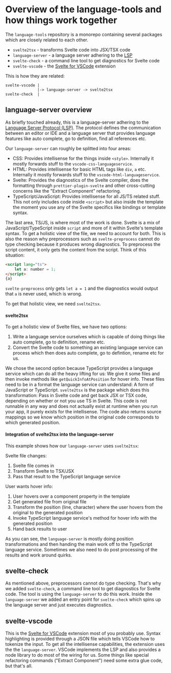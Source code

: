 # Overview of the language-tools and how things work together

The `language-tools` repository is a monorepo containing several packages which are closely related to each other.

-   `svelte2tsx` - transforms Svelte code into JSX/TSX code
-   `language-server` - a language server adhering to the [LSP](https://microsoft.github.io/language-server-protocol)
-   `svelte-check` - a command line tool to get diagnostics for Svelte code
-   `svelte-vscode` - the [Svelte for VSCode](https://marketplace.visualstudio.com/items?itemName=svelte.svelte-vscode) extension

This is how they are related:

```
svelte-vscode |
              |-> language-server -> svelte2tsx
svelte-check  |
```

## language-server overview

As briefly touched already, this is a language-server adhering to the [Language Server Protocol (LSP)](https://microsoft.github.io/language-server-protocol).
The protocol defines the communication between an editor or IDE and a language server that provides language features like auto complete, go to definition, find all references etc.

Our `language-server` can roughly be splitted into four areas:

-   CSS: Provides intellisense for the things inside `<style>`. Internally it mostly forwards stuff to the `vscode-css-languageservice`.
-   HTML: Provides intellisense for basic HTML tags like `div`, `a` etc. Internally it mostly forwards stuff to the `vscode-html-languageservice`.
-   Svelte: Provides the diagnostics of the Svelte compiler, does the formatting through `prettier-plugin-svelte` and other cross-cutting concerns like the "Extract Component" refactoring.
-   TypeScript/JavaScript: Provides intellisense for all JS/TS related stuff. This not only includes code inside `<script>` but also inside the template the moment you use any of the Svelte specifics like bindings or template syntax.

The last area, TS/JS, is where most of the work is done. Svelte is a mix of JavaScript/TypeScript inside `script` and more of it within Svelte's template syntax. To get a holistic view of the file, we need to account for both.
This is also the reason why preprocessors such as `svelte-preprocess` cannot do type checking because it produces wrong diagnostics. To preprocess the script content, it only gets the content from the script. Think of this situation:

```html
<script lang="ts">
    let a: number = 1;
</script>
{a}
```

`svelte-preprocess` only gets `let a = 1` and the diagnostics would output that `a` is never used, which is wrong.

To get that holistic view, we need `svelte2tsx`.

#### svelte2tsx

To get a holistic view of Svelte files, we have two options:

1. Write a language service ourselves which is capable of doing things like auto complete, go to definition, rename etc.
2. Convert the Svelte code to something an existing language service can process which then does auto complete, go to defintion, rename etc for us.

We chose the second option because TypeScript provides a language service which can do all the heavy lifting for us: We give it some files and then invoke methods like `getQuickInfoAtPosition` for hover info. These files need to be in a format the language service can understand: A form of JavaScript or TypeScript. `svelte2tsx` is the package which does this transformation: Pass in Svelte code and get back JSX or TSX code, depending on whether or not you use TS in Svelte. This code is not runnable in any way and does not actually exist at runtime when you run your app, it purely exists for the intellisense. The code also returns source mappings so we know which position in the original code corresponds to which generated position.

#### Integration of svelte2tsx into the language-server

This example shows how our `language-server` uses `svelte2tsx`:

Svelte file changes:

1. Svelte file comes in
2. Transform Svelte to TSX/JSX
3. Pass that result to the TypeScript language service

User wants hover info:

1. User hovers over a component property in the template
2. Get generated file from original file
3. Transform the position (line, character) where the user hovers from the original to the generated position
4. Invoke TypeScript language service's method for hover info with the generated position
5. Hand back results to user

As you can see, the `language-server` is mostly doing position transformations and then handing the main work off to the TypeScript language service. Sometimes we also need to do post processing of the results and work around quirks.

## svelte-check

As mentioned above, preprocessors cannot do type checking. That's why we added `svelte-check`, a command line tool to get diagnostics for Svelte code.
The tool is using the `language-server` to do this work. Inside the `language-server` we added an entry point for `svelte-check` which spins up the language server and just executes diagnostics.

## svelte-vscode

This is the [Svelte for VSCode](https://marketplace.visualstudio.com/items?itemName=svelte.svelte-vscode) extension most of you probably use. Syntax highlighting is provided through a JSON file which tells VSCode how to tokenize the input. To get all the intellisense capabilities, the extension uses the the `language-server`. VSCode implements the LSP and also provides a node library to do most of the wiring for us. Some things like special refactoring commands ("Extract Component") need some extra glue code, but that's all.
